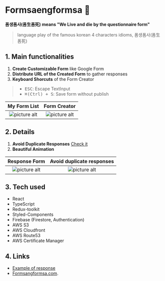 # Formsaengformsa 📝 
**폼생폼사(폼生폼死) means "We Live and die by the questionnaire form"**
> language play of the famous korean 4 characters idioms, 폼생폼사(폼生폼死)

## 1. Main functionalities
1. **Create Customizable Form** like Google Form
2. **Distribute URL of the Created Form** to gather responses
3. **Keyboard Shorcuts** of the Form Creator
>  - <kbd>ESC</kbd>: Escape TextInput
>  - <kbd>⌘(Ctrl) + S</kbd>: Save form without publish

|My Form List|Form Creator|
|:-------------------:|:-------------------:|
|![picture alt](https://user-images.githubusercontent.com/61593290/125248415-fbf3ed00-e32e-11eb-90e9-165ee7514e1c.png)|![picture alt](https://user-images.githubusercontent.com/61593290/125248290-da930100-e32e-11eb-810d-7e9d80afeb3d.png)|

## 2. Details
1. **Avoid Duplicate Responses** [Check it](https://formsaengformsa.com/form/cAzG61gTJrbGB1ci6nhy/response)
2. **Beautiful Animation**

|Response Form|Avoid duplicate responses|
|:-------------------:|:-------------------:|
|![picture alt](https://user-images.githubusercontent.com/61593290/125246497-d4038a00-e32c-11eb-8649-b7a797dfa420.png)|![picture alt](https://user-images.githubusercontent.com/61593290/125246404-b59d8e80-e32c-11eb-89c6-69f1efb28ba8.png)|

## 3. Tech used
- React
- TypeScript
- Redux-toolkit
- Styled-Components
- Firebase (Firestore, Authentication)
- AWS S3
- AWS Cloudfront
- AWS Route53
- AWS Certificate Manager

## 4. Links
- [Example of response](https://formsaengformsa.com/form/cAzG61gTJrbGB1ci6nhy/response)
- [Formsangformsa.com](https://formsaengformsa.com).


